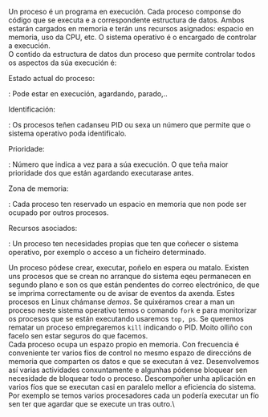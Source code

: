 Un proceso é un programa en execución. Cada proceso componse do código
que se executa e a correspondente estructura de datos. Ambos estarán
cargados en memoria e terán uns recursos asignados: espacio en memoria,
uso da CPU, etc. O sistema operativo é o encargado de controlar a
execución.\
O contido da estructura de datos dun proceso que permite controlar todos
os aspectos da súa execución é:

Estado actual do proceso:

:   Pode estar en execución, agardando, parado,..

Identificación:

:   Os procesos teñen cadanseu PID ou sexa un número que permite que o
    sistema operativo poda identificalo.

Prioridade:

:   Número que indica a vez para a súa execución. O que teña maior
    prioridade dos que están agardando executarase antes.

Zona de memoria:

:   Cada proceso ten reservado un espacio en memoria que non pode ser
    ocupado por outros procesos.

Recursos asociados:

:   Un proceso ten necesidades propias que ten que coñecer o sistema
    operativo, por exemplo o acceso a un ficheiro determinado.

Un proceso pódese crear, executar, poñelo en espera ou matalo. Existen
uns procesos que se crean no arranque do sistema eqeu permanecen en
segundo plano e son os que están pendentes do correo electrónico, de que
se imprima correctamente ou de avisar de eventos da axenda. Estes
procesos en Linux chámanse *demos*. Se quixéramos crear a man un proceso
neste sistema operativo temos o comando `fork` e para monitorizar os
procesos que se están executando usaremos `top, ps`. Se queremos rematar
un proceso empregaremos `kill` indicando o PID. Moito olliño con facelo
sen estar seguros do que facemos.\
Cada proceso ocupa un espazo propio en memoria. Con frecuencia é
conveniente ter varios fíos de control no mesmo espazo de direccións de
memoria que comparten os datos e que se executan á vez. Desenvolvemos
así varias actividades conxuntamente e algunhas pódense bloquear sen
necesidade de bloquear todo o proceso. Descompoñer unha aplicación en
varios fíos que se executan casi en paralelo mellor a eficiencia do
sistema. Por exemplo se temos varios procesadores cada un podería
executar un fío sen ter que agardar que se execute un tras outro.\

